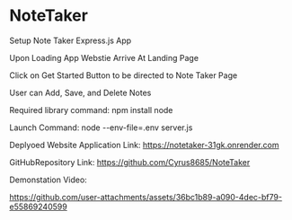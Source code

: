 # NoteTaker

Setup Note Taker Express.js App

Upon Loading App Webstie Arrive At Landing Page

Click on Get Started Button to be directed to Note Taker Page

User can Add, Save, and Delete Notes

Required library command: npm install node

Launch Command: node --env-file=.env server.js

Deplyoed Website Application Link: https://notetaker-31gk.onrender.com

GitHubRepository Link: https://github.com/Cyrus8685/NoteTaker

Demonstation Video:


https://github.com/user-attachments/assets/36bc1b89-a090-4dec-bf79-e55869240599

